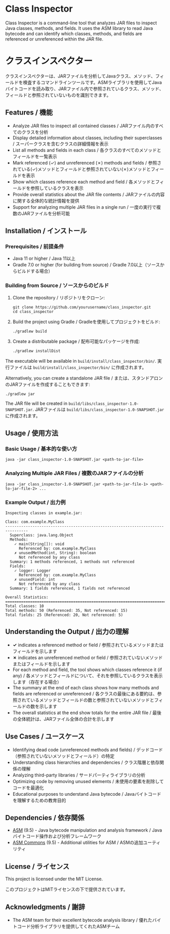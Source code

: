 # Class Inspector

Class Inspector is a command-line tool that analyzes JAR files to inspect Java classes, methods, and fields. It uses the ASM library to read Java bytecode and can identify which classes, methods, and fields are referenced or unreferenced within the JAR file.

# クラスインスペクター

クラスインスペクターは、JARファイルを分析してJavaクラス、メソッド、フィールドを検査するコマンドラインツールです。ASMライブラリを使用してJavaバイトコードを読み取り、JARファイル内で参照されているクラス、メソッド、フィールドと参照されていないものを識別できます。

## Features / 機能

- Analyze JAR files to inspect all contained classes / JARファイル内のすべてのクラスを分析
- Display detailed information about classes, including their superclasses / スーパークラスを含むクラスの詳細情報を表示
- List all methods and fields in each class / 各クラスのすべてのメソッドとフィールドを一覧表示
- Mark referenced (✓) and unreferenced (✗) methods and fields / 参照されている(✓)メソッドとフィールドと参照されていない(✗)メソッドとフィールドを表示
- Show which classes reference each method and field / 各メソッドとフィールドを参照しているクラスを表示
- Provide overall statistics about the JAR file contents / JARファイルの内容に関する全体的な統計情報を提供
- Support for analyzing multiple JAR files in a single run / 一度の実行で複数のJARファイルを分析可能

## Installation / インストール

### Prerequisites / 前提条件

- Java 11 or higher / Java 11以上
- Gradle 7.0 or higher (for building from source) / Gradle 7.0以上（ソースからビルドする場合）

### Building from Source / ソースからのビルド

1. Clone the repository / リポジトリをクローン:
   ```
   git clone https://github.com/yourusername/class_inspector.git
   cd class_inspector
   ```

2. Build the project using Gradle / Gradleを使用してプロジェクトをビルド:
   ```
   ./gradlew build
   ```

3. Create a distributable package / 配布可能なパッケージを作成:
   ```
   ./gradlew installDist
   ```

The executable will be available in `build/install/class_inspector/bin/`.
実行ファイルは `build/install/class_inspector/bin/` に作成されます。

Alternatively, you can create a standalone JAR file / または、スタンドアロンのJARファイルを作成することもできます:
```
./gradlew jar
```

The JAR file will be created in `build/libs/class_inspector-1.0-SNAPSHOT.jar`.
JARファイルは `build/libs/class_inspector-1.0-SNAPSHOT.jar` に作成されます。

## Usage / 使用方法

### Basic Usage / 基本的な使い方

```
java -jar class_inspector-1.0-SNAPSHOT.jar <path-to-jar-file>
```

### Analyzing Multiple JAR Files / 複数のJARファイルの分析

```
java -jar class_inspector-1.0-SNAPSHOT.jar <path-to-jar-file-1> <path-to-jar-file-2> ...
```

### Example Output / 出力例

```
Inspecting classes in example.jar:

Class: com.example.MyClass
--------------------------------------------------------------------------------
  Superclass: java.lang.Object
  Methods:
    ✓ main(String[]): void
      Referenced by: com.example.MyClass
    ✗ unusedMethod(int, String): boolean
      Not referenced by any class
  Summary: 1 methods referenced, 1 methods not referenced
  Fields:
    ✓ logger: Logger
      Referenced by: com.example.MyClass
    ✗ unusedField: int
      Not referenced by any class
  Summary: 1 fields referenced, 1 fields not referenced

Overall Statistics:
================================================================================
Total classes: 10
Total methods: 50 (Referenced: 35, Not referenced: 15)
Total fields: 25 (Referenced: 20, Not referenced: 5)
```

## Understanding the Output / 出力の理解

- **✓** indicates a referenced method or field / 参照されているメソッドまたはフィールドを示します
- **✗** indicates an unreferenced method or field / 参照されていないメソッドまたはフィールドを示します
- For each method and field, the tool shows which classes reference it (if any) / 各メソッドとフィールドについて、それを参照しているクラスを表示します（存在する場合）
- The summary at the end of each class shows how many methods and fields are referenced or unreferenced / 各クラスの最後にある要約は、参照されているメソッドとフィールドの数と参照されていないメソッドとフィールドの数を示します
- The overall statistics at the end show totals for the entire JAR file / 最後の全体統計は、JARファイル全体の合計を示します

## Use Cases / ユースケース

- Identifying dead code (unreferenced methods and fields) / デッドコード（参照されていないメソッドとフィールド）の特定
- Understanding class hierarchies and dependencies / クラス階層と依存関係の理解
- Analyzing third-party libraries / サードパーティライブラリの分析
- Optimizing code by removing unused elements / 未使用の要素を削除してコードを最適化
- Educational purposes to understand Java bytecode / Javaバイトコードを理解するための教育目的

## Dependencies / 依存関係

- [ASM](https://asm.ow2.io/) (9.5) - Java bytecode manipulation and analysis framework / Javaバイトコード操作および分析フレームワーク
- [ASM Commons](https://asm.ow2.io/) (9.5) - Additional utilities for ASM / ASMの追加ユーティリティ

## License / ライセンス

This project is licensed under the MIT License.

このプロジェクトはMITライセンスの下で提供されています。

## Acknowledgments / 謝辞

- The ASM team for their excellent bytecode analysis library / 優れたバイトコード分析ライブラリを提供してくれたASMチーム
